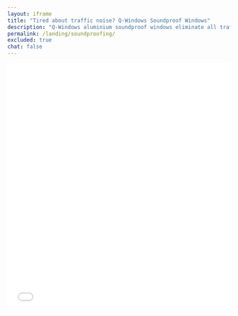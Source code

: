 ```yaml
---
layout: iframe
title: "Tired about traffic noise? Q-Windows Soundproof Windows"
description: "Q-Windows aluminium soundproof windows eliminate all traffic noise, even close to busy roads and high-ways."
permalink: /landing/soundproofing/
excluded: true
chat: false
---
```


<iframe src='//simplebooklet.com/embed.php?wpKey=PMNxAb2ikaqvZH9oBAVnxN&source=embed' width='100%' height='560' style='width: 1px; min-width: 100%; max-width:800px; border: 0px; overflow: hidden;' scrolling='no'></iframe>